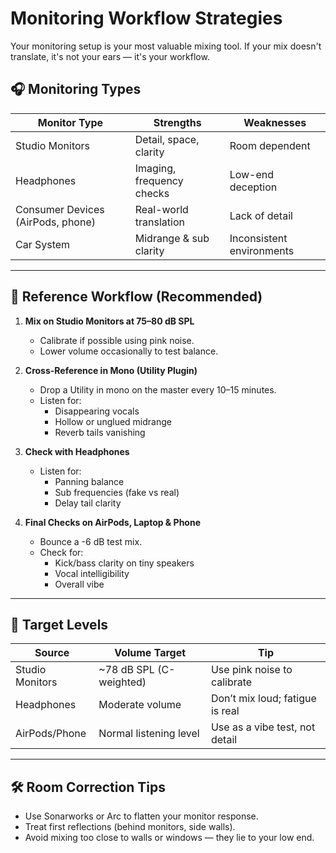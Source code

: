 # Monitoring Workflow Strategies

Your monitoring setup is your most valuable mixing tool. If your mix doesn't translate, it's not your ears — it's your workflow.

## 🎧 Monitoring Types

| Monitor Type | Strengths | Weaknesses |
|--------------|-----------|------------|
| Studio Monitors | Detail, space, clarity | Room dependent |
| Headphones | Imaging, frequency checks | Low-end deception |
| Consumer Devices (AirPods, phone) | Real-world translation | Lack of detail |
| Car System | Midrange & sub clarity | Inconsistent environments |

---

## 🔁 Reference Workflow (Recommended)

1. **Mix on Studio Monitors at 75–80 dB SPL**
   - Calibrate if possible using pink noise.
   - Lower volume occasionally to test balance.

2. **Cross-Reference in Mono (Utility Plugin)**
   - Drop a Utility in mono on the master every 10–15 minutes.
   - Listen for:
     - Disappearing vocals
     - Hollow or unglued midrange
     - Reverb tails vanishing

3. **Check with Headphones**
   - Listen for:
     - Panning balance
     - Sub frequencies (fake vs real)
     - Delay tail clarity

4. **Final Checks on AirPods, Laptop & Phone**
   - Bounce a -6 dB test mix.
   - Check for:
     - Kick/bass clarity on tiny speakers
     - Vocal intelligibility
     - Overall vibe

---

## 🎯 Target Levels

| Source | Volume Target | Tip |
|--------|----------------|-----|
| Studio Monitors | ~78 dB SPL (C-weighted) | Use pink noise to calibrate |
| Headphones | Moderate volume | Don’t mix loud; fatigue is real |
| AirPods/Phone | Normal listening level | Use as a vibe test, not detail |

---

## 🛠️ Room Correction Tips

- Use Sonarworks or Arc to flatten your monitor response.
- Treat first reflections (behind monitors, side walls).
- Avoid mixing too close to walls or windows — they lie to your low end.
